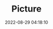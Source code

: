 ---
weight: 1
images:
- /images/edited/108.jpeg
title: Picture
date: 2022-08-29 04:18:10
tags: [luminar neo,work,FE 50mm F1.8,ILCE-7M3,50.0,person,chair,tv]
---